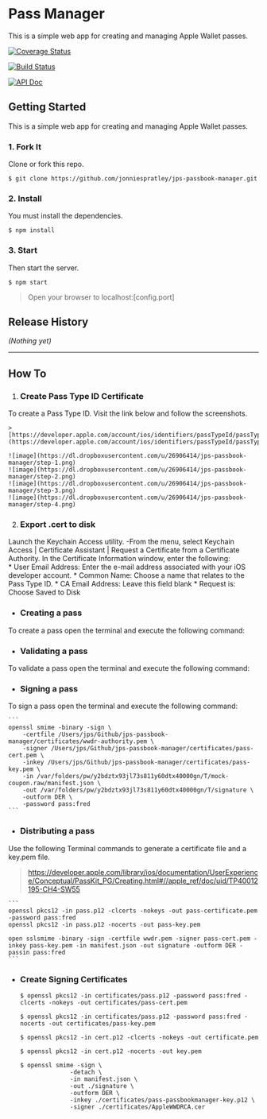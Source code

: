 # Pass Manager
This is a simple web app for creating and managing Apple Wallet passes.

[![Coverage Status](https://coveralls.io/repos/jonniespratley/jps-passbook-manager/badge.svg?branch=develop&service=github)](https://coveralls.io/github/jonniespratley/jps-passbook-manager?branch=develop)

[![Build Status](https://travis-ci.org/jonniespratley/jps-passbook-manager.svg?branch=develop)](https://travis-ci.org/jonniespratley/jps-passbook-manager)

[![API Doc](https://doclets.io/jonniespratley/jps-passbook-manager/develop.svg)](https://doclets.io/jonniespratley/jps-passbook-manager/develop)

## Getting Started
This is a simple web app for creating and managing Apple Wallet passes.

### 1. Fork It
Clone or fork this repo.

```
$ git clone https://github.com/jonniespratley/jps-passbook-manager.git
```

### 2. Install
You must install the dependencies.

```
$ npm install
```

### 3. Start
Then start the server.

```
$ npm start
```

> Open your browser to localhost:[config.port]


## Release History
_(Nothing yet)_


---

## How To

1. ### Create Pass Type ID Certificate
To create a Pass Type ID. Visit the link below and follow the screenshots.

    > [https://developer.apple.com/account/ios/identifiers/passTypeId/passTypeIdList.action](https://developer.apple.com/account/ios/identifiers/passTypeId/passTypeIdList.action)
    
    ![image](https://dl.dropboxusercontent.com/u/26906414/jps-passbook-manager/step-1.png)
    ![image](https://dl.dropboxusercontent.com/u/26906414/jps-passbook-manager/step-2.png)
    ![image](https://dl.dropboxusercontent.com/u/26906414/jps-passbook-manager/step-3.png)
    ![image](https://dl.dropboxusercontent.com/u/26906414/jps-passbook-manager/step-4.png)

2. ### Export .cert to disk
Launch the Keychain Access utility. -From the menu, select Keychain Access | Certificate Assistant | Request a Certificate from a Certificate Authority. 
In the Certificate Information window, enter the following:    
    * User Email Address: Enter the e-mail address associated with your iOS developer account.
    * Common Name: Choose a name that relates to the Pass Type ID.
    * CA Email Address: Leave this field blank
    * Request is: Choose Saved to Disk

* ### Creating a pass
To create a pass open the terminal and execute the following command:

* ### Validating a pass
To validate a pass open the terminal and execute the following command:

* ### Signing a pass
To sign a pass open the terminal and execute the following command:

    ```
    openssl smime -binary -sign \
    	-certfile /Users/jps/Github/jps-passbook-manager/certificates/wwdr-authority.pem \
    	-signer /Users/jps/Github/jps-passbook-manager/certificates/pass-cert.pem \
    	-inkey /Users/jps/Github/jps-passbook-manager/certificates/pass-key.pem \
    	-in /var/folders/pw/y2bdztx93jl73s811y60dtx40000gn/T/mock-coupon.raw/manifest.json \
    	-out /var/folders/pw/y2bdztx93jl73s811y60dtx40000gn/T/signature \
    	-outform DER \
    	-password pass:fred
    ```

* ### Distributing a pass
Use the following Terminal commands to generate a certificate file and a key.pem file.

> https://developer.apple.com/library/ios/documentation/UserExperience/Conceptual/PassKit_PG/Creating.html#//apple_ref/doc/uid/TP40012195-CH4-SW55

    ```
    openssl pkcs12 -in pass.p12 -clcerts -nokeys -out pass-certificate.pem -password pass:fred
    openssl pkcs12 -in pass.p12 -nocerts -out pass-key.pem
    
    open sslsmime -binary -sign -certfile wwdr.pem -signer pass-cert.pem -inkey pass-key.pem -in manifest.json -out signature -outform DER -passin pass:fred
    ```

* ### Create Signing Certificates

    ```
    $ openssl pkcs12 -in certificates/pass.p12 -password pass:fred -clcerts -nokeys -out certificates/pass-cert.pem
    ```
    
    ```
    $ openssl pkcs12 -in certificates/pass.p12 -password pass:fred -nocerts -out certificates/pass-key.pem
    ```

    ```
    $ openssl pkcs12 -in cert.p12 -clcerts -nokeys -out certificate.pem
    
    $ openssl pkcs12 -in cert.p12 -nocerts -out key.pem
    
    $ openssl smime -sign \
                  -detach \
                  -in manifest.json \
                  -out ./signature \
                  -outform DER \
                  -inkey ./certificates/pass-passbookmanager-key.p12 \
                  -signer ./certificates/AppleWWDRCA.cer
    ```
